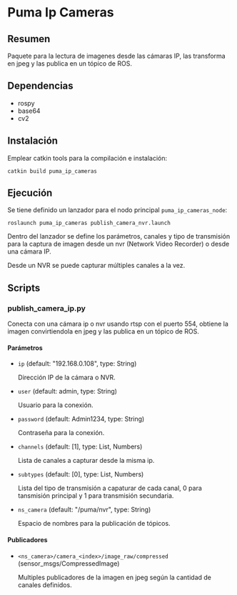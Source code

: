 # Puma Ip Cameras

## Resumen

Paquete para la lectura de imagenes desde las cámaras IP, las transforma en jpeg y las publica en un tópico de ROS.

## Dependencias

- rospy
- base64
- cv2

## Instalación

Emplear catkin tools para la compilación e instalación:

    catkin build puma_ip_cameras

## Ejecución 

Se tiene definido un lanzador para el nodo principal `puma_ip_cameras_node`:

    roslaunch puma_ip_cameras publish_camera_nvr.launch

Dentro del lanzador se define los parámetros, canales y tipo de transmisión para la captura de imagen desde un nvr (Network Video Recorder) o desde una cámara IP.

Desde un NVR se puede capturar múltiples canales a la vez.

## Scripts

### publish_camera_ip.py

Conecta con una cámara ip o nvr usando rtsp con el puerto 554, obtiene la imagen convirtiendola en jpeg y las publica en un tópico de ROS.

#### **Parámetros**

- `ip` (default: "192.168.0.108", type: String)

  Dirección IP de la cámara o NVR.
   
- `user` (default: admin, type: String)  
  
  Usuario para la conexión.

- `password` (default: Admin1234, type: String)

  Contraseña para la conexión.

- `channels` (default: [1], type: List, Numbers)

  Lista de canales a capturar desde la misma ip.

- `subtypes` (default: [0], type: List, Numbers)

  Lista del tipo de transmisión a capaturar de cada canal, 0 para tansmisión principal y 1 para transmisión secundaria.

- `ns_camera` (default: "/puma/nvr", type: String)

  Espacio de nombres para la publicación de tópicos.

#### **Publicadores**

  - `<ns_camera>/camera_<index>/image_raw/compressed` (sensor_msgs/CompressedImage)

    Multiples publicadores de la imagen en jpeg según la cantidad de canales definidos.
